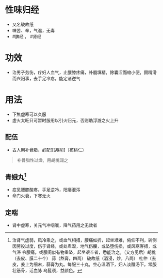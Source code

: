 # 性味归经
- 又名破故纸
- 味苦、辛，气温，无毒
-  #脾经 ， #肾经 
# 功效
- 治男子劳伤，疗妇人血气，止腰膝疼痛，补髓填精，除囊涩而缩小便，固精滑而兴阳事，去手足冷疼，能定诸逆气
 # 用法
 - 下焦虚寒可以久服
 - 虚火太旺只可暂时服用以引火归元，否则助浮游之火上升
 ## 配伍
 - 古人用补骨脂，必配[[胡桃]]（核桃仁）
 >补骨脂性过燥，用胡桃润之
## 青娥丸[^1]
- 症见腰膝酸疼，手足逆冷，阳痿泄泻
- 命门火衰，下寒无火
## 定喘
- 肾中虚寒，关元气冲咽喉，降气药用之无效者


[^1]:治肾气虚弱，风冷乘之，或血气相搏，腰痛如折，起坐艰难，俯仰不利，转侧 因劳役过度，伤于肾经，或处卑湿，地气伤腰，或坠堕伤损，或风寒客搏，或气滞 令腰痛，或腰间似有物重坠，起坐艰辛者，悉能治之。（又方见后）胡桃（去皮、膜二十个） 蒜（熬膏，四两） 破故纸（酒浸，炒，八两） 杜仲（去 皮，姜上为细末，蒜膏为丸。每服三十丸，空心温酒下，妇人淡醋汤下。常服壮筋骨，活血脉 乌髭须，益颜色。